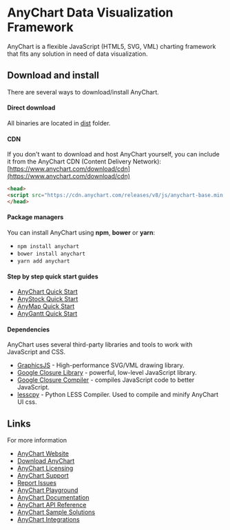 AnyChart Data Visualization Framework
=========

AnyChart is a flexible JavaScript (HTML5, SVG, VML) charting framework that fits any solution in need of data visualization.

## Download and install

There are several ways to download/install AnyChart.

#### Direct download

All binaries are located in [dist](https://github.com/AnyChart/AnyChart/tree/master/dist) folder.

#### CDN

If you don't want to download and host AnyChart yourself, you can include it from the AnyChart CDN (Content Delivery Network): [https://www.anychart.com/download/cdn](https://www.anychart.com/download/cdn) 

```html
<head>
<script src="https://cdn.anychart.com/releases/v8/js/anychart-base.min.js"></script>
</head>
```

#### Package managers

You can install AnyChart using **npm**, **bower** or **yarn**:

* `npm install anychart`
* `bower install anychart`
* `yarn add anychart`



#### Step by step quick start guides

* [AnyChart Quick Start](http://docs.anychart.com/Quick_Start/Quick_Start)
* [AnyStock Quick Start](http://docs.anychart.com/Stock_Charts/Quick_Start)
* [AnyMap Quick Start](http://docs.anychart.com/Maps/Quick_Start)
* [AnyGantt Quick Start](http://docs.anychart.com/Gantt_Chart/Quick_Start)



#### Dependencies

AnyChart uses several third-party libraries and tools to work with JavaScript and CSS.

* [GraphicsJS](http://www.graphicsjs.org/) - High-performance SVG/VML drawing library.
* [Google Closure Library](https://github.com/google/closure-library) - powerful, low-level JavaScript library.
* [Google Closure Compiler](https://github.com/google/closure-compiler) - compiles JavaScript code to better JavaScript.
* [lesscpy](https://github.com/lesscpy/lesscpy) - Python LESS Compiler. Used to compile and minify AnyChart UI css.



## Links
For more information
* [AnyChart Website](https://www.anychart.com)
* [Download AnyChart](https://www.anychart.com/download/)
* [AnyChart Licensing](https://www.anychart.com/buy/)
* [AnyChart Support](https://www.anychart.com/support/)
* [Report Issues](https://github.com/AnyChart/anychart/issues)
* [AnyChart Playground](https://playground.anychart.com)
* [AnyChart Documentation](https://docs.anychart.com)
* [AnyChart API Reference](https://api.anychart.com)
* [AnyChart Sample Solutions](https://www.anychart.com/solutions/)
* [AnyChart Integrations](https://www.anychart.com/technical-integrations/samples/)

